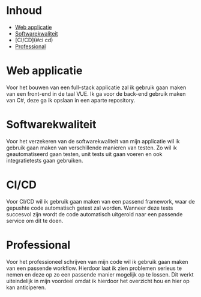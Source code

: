 # Inhoud

- [Web applicatie](#web-applicatie)
- [Softwarekwaliteit](#softwarekwaliteit)
- [CI/CD](#ci cd)
- [Professional](#professional)

# Web applicatie

Voor het bouwen van een full-stack applicatie zal ik gebruik gaan maken van een front-end in de taal VUE. Ik ga voor de back-end gebruik maken van C#, deze ga ik opslaan in een aparte repository.

# Softwarekwaliteit

Voor het verzekeren van de softwarekwaliteit van mijn applicatie wil ik gebruik gaan maken van verschillende manieren van testen. Zo wil ik geautomatiseerd gaan testen, unit tests uit gaan voeren en ook integratietests gaan gebruiken.

# CI/CD

Voor CI/CD wil ik gebruik gaan maken van een passend framework, waar de gepushte code automatisch getest zal worden. Wanneer deze tests succesvol zijn wordt de code automatisch uitgerold naar een passende service om dit te doen.

# Professional

Voor het professioneel schrijven van mijn code wil ik gebruik gaan maken van een passende workflow. Hierdoor laat ik zien problemen serieus te nemen en deze op zo een passende manier mogelijk op te lossen. Dit werkt uiteindelijk in mijn voordeel omdat ik hierdoor het overzicht hou en hier op kan anticiperen.
